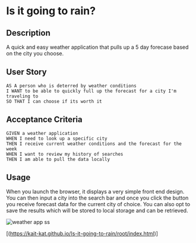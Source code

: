 # Is it going to rain?

## Description

A quick and easy weather application that pulls up a 5 day forecase based on the city you choose.

## User Story

```
AS A person who is deterred by weather conditions
I WANT to be able to quickly full up the forecast for a city I'm traveling to
SO THAT I can choose if its worth it
```

## Acceptance Criteria

```
GIVEN a weather application
WHEN I need to look up a specific city
THEN I receive current weather conditions and the forecast for the week
WHEN I want to review my history of searches
THEN I am able to pull the data locally

```

## Usage

When you launch the browser, it displays a very simple front end design. You can then input a city into the search bar and once you click the button you receive forecast data for the current city of choice. You can also opt to save the results which will be stored to local storage and can be retrieved. 

![weather app ss](https://user-images.githubusercontent.com/112601209/224466542-3f50d2b1-42a6-4a89-945a-6c40a8e1699d.jpg)

[(https://kait-kat.github.io/Is-it-going-to-rain/root/index.html)]
